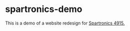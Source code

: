 # spartronics-demo

This is a demo of a website redesign for [Spartronics 
4915.](https://www.spartronics4915.com)

